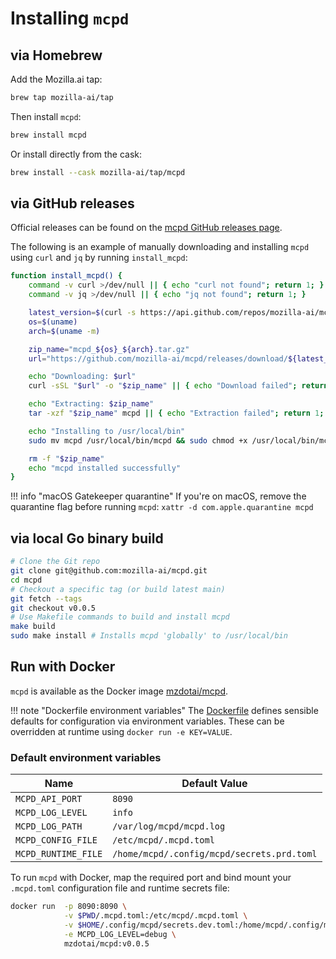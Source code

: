 # Installing `mcpd`

## via Homebrew

Add the Mozilla.ai tap:

```bash
brew tap mozilla-ai/tap
```

Then install `mcpd`:

```bash
brew install mcpd
```

Or install directly from the cask:

```bash
brew install --cask mozilla-ai/tap/mcpd
```

## via GitHub releases

Official releases can be found on the [mcpd GitHub releases page](https://github.com/mozilla-ai/mcpd/releases).

The following is an example of manually downloading and installing `mcpd` using `curl` and `jq` by running `install_mcpd`:

```bash
function install_mcpd() {
    command -v curl >/dev/null || { echo "curl not found"; return 1; }
    command -v jq >/dev/null || { echo "jq not found"; return 1; }

    latest_version=$(curl -s https://api.github.com/repos/mozilla-ai/mcpd/releases/latest | jq -r .tag_name)
    os=$(uname)
    arch=$(uname -m)

    zip_name="mcpd_${os}_${arch}.tar.gz"
    url="https://github.com/mozilla-ai/mcpd/releases/download/${latest_version}/${zip_name}"

    echo "Downloading: $url"
    curl -sSL "$url" -o "$zip_name" || { echo "Download failed"; return 1; }

    echo "Extracting: $zip_name"
    tar -xzf "$zip_name" mcpd || { echo "Extraction failed"; return 1; }

    echo "Installing to /usr/local/bin"
    sudo mv mcpd /usr/local/bin/mcpd && sudo chmod +x /usr/local/bin/mcpd || { echo "Install failed"; return 1; }

    rm -f "$zip_name"
    echo "mcpd installed successfully"
}
```

!!! info "macOS Gatekeeper quarantine"
    If you're on macOS, remove the quarantine flag before running `mcpd`:
    ```
    xattr -d com.apple.quarantine mcpd
    ```

## via local Go binary build

```bash
# Clone the Git repo
git clone git@github.com:mozilla-ai/mcpd.git
cd mcpd
# Checkout a specific tag (or build latest main)
git fetch --tags
git checkout v0.0.5
# Use Makefile commands to build and install mcpd
make build
sudo make install # Installs mcpd 'globally' to /usr/local/bin
```

## Run with Docker

`mcpd` is available as the Docker image [mzdotai/mcpd](https://hub.docker.com/repository/docker/mzdotai/mcpd/general).

!!! note "Dockerfile environment variables"
    The [Dockerfile](https://github.com/mozilla-ai/mcpd/blob/main/Dockerfile) defines sensible defaults for configuration via environment variables. These can be overridden at runtime using `docker run -e KEY=VALUE`.

### Default environment variables

| Name                | Default Value                              |
|---------------------|--------------------------------------------| 
| `MCPD_API_PORT`     | `8090`                                     |
| `MCPD_LOG_LEVEL`    | `info`                                     |
| `MCPD_LOG_PATH`     | `/var/log/mcpd/mcpd.log`                   |
| `MCPD_CONFIG_FILE`  | `/etc/mcpd/.mcpd.toml`                     |
| `MCPD_RUNTIME_FILE` | `/home/mcpd/.config/mcpd/secrets.prd.toml` |


To run `mcpd` with Docker, map the required port and bind mount your `.mcpd.toml` configuration file and runtime secrets file:

```bash
docker run  -p 8090:8090 \
            -v $PWD/.mcpd.toml:/etc/mcpd/.mcpd.toml \
            -v $HOME/.config/mcpd/secrets.dev.toml:/home/mcpd/.config/mcpd/secrets.prd.toml \
            -e MCPD_LOG_LEVEL=debug \
            mzdotai/mcpd:v0.0.5
```
